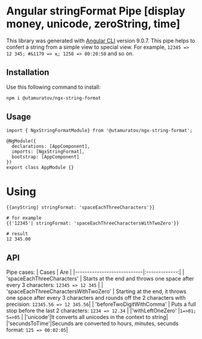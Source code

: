 # Angular stringFormat Pipe [display money, unicode, zeroString, time]

This library was generated with [Angular CLI](https://github.com/angular/angular-cli) version 9.0.7.
This pipe helps to confert a string from a simple view to special view. For example, ```12345 => 12 345; #&1179 => қ; 1250 => 00:20:50``` and so on.

## Installation

Use this following command to install:

```bash
npm i @utamuratov/ngx-string-format
```

## Usage

```
import { NgxStringFormatModule} from '@utamuratov/ngx-string-format';
 
@NgModule({
  declarations: [AppComponent],
  imports: [NgxStringFormat],
  bootstrap: [AppComponent]
})
export class AppModule {}
```

# Using
```
{{anyString| stringFormat: 'spaceEachThreeCharacters'}}

# for example
{{'12345'| stringFormat: 'spaceEachThreeCharactersWithTwoZero'}}

# result
12 345.00
```

## API
Pipe cases:
| Cases                      |      Are      |
|----------------------------|:-------------:|
| 'spaceEachThreeCharacters' |  Starts at the end and throws one space after every 3 characters: ```12345 => 12 345``` |
| 'spaceEachThreeCharactersWithTwoZero' |    Starting at the end, it throws one space after every 3 characters and rounds off the 2 characters with precision: ```12345.56 => 12 345.56```|
| 'beforeTwoDigitWithComma' | Puts a full stop before the last 2 characters: ```1234 => 12.34``` |
|'withLeftOneZero' |```1=>01; 5=>05``` |
|'unicode'|It converts all unicodes in the context to string|
|'secundsToTime'|Secunds are converted to hours, minutes, secunds format: ```125 => 00:02:05```|
